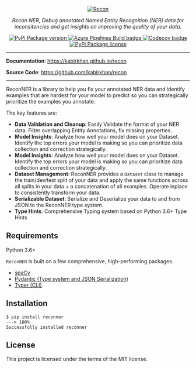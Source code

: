 <p align="center">
  <a href="https://kabirkhan.github.io/recon"><img src="https://kabirkhan.github.io/recon/img/recon.svg" alt="Recon"></a>
</p>
<p align="center">
    <em>Recon NER, Debug annotated Named Entity Recognition (NER) data for inconsitencies and get insights on improving the quality of your data.</em>
</p>
<p align="center">
<a href="https://pypi.org/project/reconner" target="_blank">
    <img src="https://img.shields.io/pypi/v/reconner?style=for-the-badge" alt="PyPi Package version">
</a>
<a href="https://dev.azure.com/kabirkhan1137/ReconNER/_build" target="_blank">
    <img alt="Azure Pipelines Build badge" src="https://img.shields.io/azure-devops/build/kabirkhan1137/ReconNER/kabirkhan.recon?style=for-the-badge">
</a>
<a href="https://codecov.io/gh/kabirkhan/recon" rel="nofollow">
  <img alt="Codecov badge" src="https://img.shields.io/codecov/c/gh/kabirkhan/recon?style=for-the-badge" style="max-width:100%;">
</a>

<a href="https://pypi.org/project/reconner" target="_blank">
    <img src="https://img.shields.io/pypi/l/reconner?style=for-the-badge" alt="PyPi Package license">
</a>
</p>

---

**Documentation**: <a href="https://kabirkhan.github.io/recon" target="_blank">https://kabirkhan.github.io/recon</a>

**Source Code**: <a href="https://github.com/kabirkhan/recon" target="_blank">https://github.com/kabirkhan/recon</a>

---

ReconNER is a library to help you fix your annotated NER data and identify examples that are hardest for your model to predict so you can strategically prioritize the examples you annotate.

The key features are:

* **Data Validation and Cleanup**: Easily Validate the format of your NER data. Filter overlapping Entity Annotations, fix missing properties.
* **Model Insights**: Analyze how well your model does on your Dataset. Identify the top errors your model is making so you can prioritize data collection and correction strategically.
* **Model Insights**: Analyze how well your model does on your Dataset. Identify the top errors your model is making so you can prioritize data collection and correction strategically.
* **Dataset Management**: ReconNER provides a `Dataset` class to manage the train/dev/test split of your data and apply the same functions across all splits in your data + a concatenation of all examples. Operate inplace to consistently transform your data.
* **Serializable Dataset**: Serialize and Deserialize your data to and from JSON to the ReconNER type system.
* **Type Hints**: Comprehensive Typing system based on Python 3.6+ Type Hints

## Requirements

Python 3.6+

`ReconNER` is built on a few comprehensive, high-performing packages.

* <a href="https://spacy.io" class="external-link" target="_blank">spaCy</a>
* <a href="https://pydantic-docs.helpmanual.io/" class="external-link" target="_blank">Pydantic (Type system and JSON Serialization)</a>
* <a href="https://typer.tiangolo.com" class="external-link" target="_blank">Typer (CLI)</a>.


## Installation

<div class="termy">

```console
$ pip install reconner
---> 100%
Successfully installed reconner
```

</div>

## License

This project is licensed under the terms of the MIT license.
